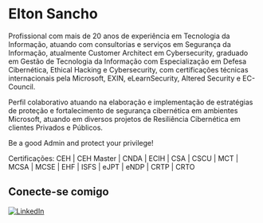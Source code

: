 # Elton Sancho

Profissional com mais de 20 anos de experiência em Tecnologia da Informação, atuando com consultorias e serviços em Segurança da Informação, atualmente Customer Architect em Cybersecurity, graduado em Gestão de Tecnologia da Informação com Especialização em Defesa Cibernética, Ethical Hacking e Cybersecurity, com certificações técnicas internacionais pela Microsoft, EXIN, eLearnSecurity, Altered Security e EC-Council.

Perfil colaborativo atuando na elaboração e implementação de estratégias de proteção e fortalecimento de segurança cibernética em ambientes Microsoft, atuando em diversos projetos de Resiliência Cibernética em clientes Privados e Públicos.

Be a good Admin and protect your privilege!

Certificações: CEH | CEH Master | CNDA | ECIH | CSA | CSCU | MCT | MCSA | MCSE | EHF | ISFS | eJPT | eNDP | CRTP | CRTO
## Conecte-se comigo
[![LinkedIn](https://img.shields.io/badge/LinkedIn-000?style=for-the-badge&logo=linkedin&logoColor=0E76A8)](https://www.linkedin.com/in/eltonsancho//)
